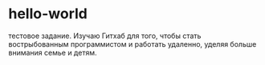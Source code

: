 # hello-world
тестовое задание.
Изучаю Гитхаб для того, чтобы стать вострыбованным программистом и работать удаленно, уделяя больше внимания семье и детям.
